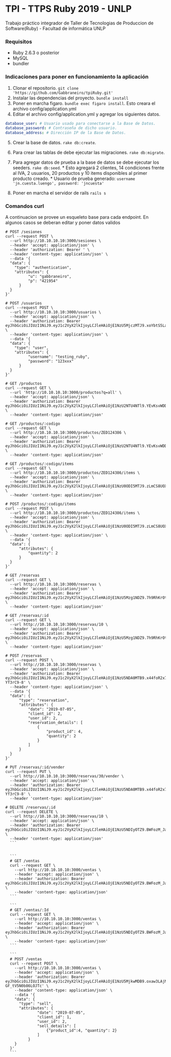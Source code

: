 # TPI - TTPS Ruby 2019 - UNLP
  Trabajo práctico integrador de Taller de Tecnologias de Produccion de Software(Ruby) - Facultad de informática UNLP

### Requisitos
  - Ruby 2.6.3 o posterior
  - MySQL
  - bundler


### Indicaciones para poner en funcionamiento la aplicación
  1. Clonar el repositorio. `git clone 'https://github.com/Gabbraneiro/tpiRuby.git'`
  2. Instalar las dependencias del proyecto. `bundle install`
  3. Poner en marcha figaro. `bundle exec figaro install`. Esto creara el archivo config/application.yml
  4. Editar el archivo config/application.yml y agregar los siguientes datos.
  ```yml
  database_user: # Usuario usado para conectarse a la Base de Datos.
  database_password: # Contraseña de dicho usuario.
  database_address: # Dirección IP de la Base de Datos.
  ```
  5. Crear la base de datos. `rake db:create`.
  6. Para crear las tablas de debe ejecutar las migraciones. `rake db:migrate`.
  7. Para agregar datos de prueba a la base de datos se debe ejecutar los seeders. `rake db:seed`.
    * Esto agregará 2 clientes, 14 condiciones frente al IVA, 2 usuarios, 20 productos y 10 items disponibles al primer producto creado.
    * Usuario de prueba generado: `username 'jn.cuesta.luengo', password: 'jncuesta'`

  8. Poner en marcha el servidor de rails `rails s`


### Comandos curl
  A continuacion se provee un esqueleto base para cada endpoint. En algunos casos se deberan editar y poner datos validos

  ```
  # POST /sesiones
  curl --request POST \
    --url http://10.10.10.10:3000/sesiones \
    --header 'accept: application/json' \
    --header 'authorization: Bearer ' \
    --header 'content-type: application/json' \
    --data '{
    "data": {
      "type": "authentication",
      "attributes": {
  			"u": "gabbraneiro",
  			"p": "421954"
  		}
    }
  }'
  ```

  ```
  # POST /usuarios
  curl --request POST \
    --url http://10.10.10.10:3000/usuarios \
    --header 'accept: application/json' \
    --header 'authorization: Bearer eyJhbGciOiJIUzI1NiJ9.eyJ1c2VyX2lkIjoyLCJleHAiOjE1NzU5MjczMTJ9.xoYbtS5Laeo5AzVyYUXeorB5ZAah1HYhu76AE_Ni7Zg' \
    --header 'content-type: application/json' \
    --data '{
    "data": {
      "type": "user",
      "attributes": {
  			"username": "testing_ruby",
  			"password": "123xxx"			
  		}
    }
  }'
  ```

  ```
  # GET /productos
  curl --request GET \
    --url 'http://10.10.10.10:3000/productos?q=all' \
    --header 'accept: application/json' \
    --header 'authorization: Bearer eyJhbGciOiJIUzI1NiJ9.eyJ1c2VyX2lkIjoyLCJleHAiOjE1NzU2NTU4NTl9.YEvKsvWDDIwLWdEjkqYcr5XZq2ZCUdgOc5YGgz7T1AU' \
    --header 'content-type: application/json'
  ```

  ```
  # GET /productos/:codigo
  curl --request GET \
    --url http://10.10.10.10:3000/productos/ZED124386 \
    --header 'accept: application/json' \
    --header 'authorization: Bearer eyJhbGciOiJIUzI1NiJ9.eyJ1c2VyX2lkIjoyLCJleHAiOjE1NzU2NTU4NTl9.YEvKsvWDDIwLWdEjkqYcr5XZq2ZCUdgOc5YGgz7T1AU' \
    --header 'content-type: application/json'
  ```

  ```
  # GET /productos/:codigo/items
  curl --request GET \
    --url http://10.10.10.10:3000/productos/ZED124386/items \
    --header 'accept: application/json' \
    --header 'authorization: Bearer eyJhbGciOiJIUzI1NiJ9.eyJ1c2VyX2lkIjoyLCJleHAiOjE1NzU0ODI5MTJ9.zLmCS8UOXspblSqQBA4GdB9KdOSfbkxhGKoNwaiFsIA' \
    --header 'content-type: application/json'
  ```

  ```
  # POST /productos/:codigo/items
  curl --request POST \
    --url http://10.10.10.10:3000/productos/ZED124386/items \
    --header 'accept: application/json' \
    --header 'authorization: Bearer eyJhbGciOiJIUzI1NiJ9.eyJ1c2VyX2lkIjoyLCJleHAiOjE1NzU0ODI5MTJ9.zLmCS8UOXspblSqQBA4GdB9KdOSfbkxhGKoNwaiFsIA' \
    --header 'content-type: application/json' \
    --data '{
  	"data": {
  		"attributes": {
  			"quantity": 2
  		}
  	}
  }'
  ```

  ```
  # GET /reservas
  curl --request GET \
    --url http://10.10.10.10:3000/reservas \
    --header 'accept: application/json' \
    --header 'authorization: Bearer eyJhbGciOiJIUzI1NiJ9.eyJ1c2VyX2lkIjoyLCJleHAiOjE1NzU5Mzg1NDZ9.7h9RhKrOtdunkb8dl8b7yy59fUxsBRCjlYK3eaV7pW8' \
    --header 'content-type: application/json'
  ```

  ```
  # GET /reservas/:id
  curl --request GET \
    --url http://10.10.10.10:3000/reservas/10 \
    --header 'accept: application/json' \
    --header 'authorization: Bearer eyJhbGciOiJIUzI1NiJ9.eyJ1c2VyX2lkIjoyLCJleHAiOjE1NzU5Mzg1NDZ9.7h9RhKrOtdunkb8dl8b7yy59fUxsBRCjlYK3eaV7pW8' \
    --header 'content-type: application/json'
  ```

  ```
  # POST /reservas
  curl --request POST \
    --url http://10.10.10.10:3000/reservas \
    --header 'accept: application/json' \
    --header 'authorization: Bearer  eyJhbGciOiJIUzI1NiJ9.eyJ1c2VyX2lkIjoyLCJleHAiOjE1NzU5NDA0MTB9.x44foR2x7WkxzZ5CrVvF7JCSxR5vS8WOf8-Yf3rC9-8' \
    --header 'content-type: application/json' \
    --data '{
  	"data": {
  		"type": "reservation",
  		"attributes": {
  			"date": "2019-07-05",
  			"client_id": 2,
  			"user_id": 2,
  			"reservation_details": [
  				{
  					"product_id": 4,
  					"quantity": 2
  				}
  			]
  		}
  	}
  }'
  ```

  ```
  # PUT /reservas/:id/vender
  curl --request PUT \
    --url http://10.10.10.10:3000/reservas/30/vender \
    --header 'accept: application/json' \
    --header 'authorization: Bearer  eyJhbGciOiJIUzI1NiJ9.eyJ1c2VyX2lkIjoyLCJleHAiOjE1NzU5NDA0MTB9.x44foR2x7WkxzZ5CrVvF7JCSxR5vS8WOf8-Yf3rC9-8' \
    --header 'content-type: application/json'
  ```

  ```
  # DELETE /reservas/;id
  curl --request DELETE \
    --url http://10.10.10.10:3000/reservas/10 \
    --header 'accept: application/json' \
    --header 'authorization: Bearer eyJhbGciOiJIUzI1NiJ9.eyJ1c2VyX2lkIjoyLCJleHAiOjE1NzU5NDIyOTZ9.BWFozM_Ja5EFfculCeDpmRaQbwM4ToaVtWK5vLYdyP8' \
    --header 'content-type: application/json'
    ```


    ```
    # GET /ventas
    curl --request GET \
      --url http://10.10.10.10:3000/ventas \
      --header 'accept: application/json' \
      --header 'authorization: Bearer eyJhbGciOiJIUzI1NiJ9.eyJ1c2VyX2lkIjoyLCJleHAiOjE1NzU5NDIyOTZ9.BWFozM_Ja5EFfculCeDpmRaQbwM4ToaVtWK5vLYdyP8' \
      --header 'content-type: application/json'
    ```

    ```
    # GET /ventas/:Id
    curl --request GET \
      --url http://10.10.10.10:3000/ventas \
      --header 'accept: application/json' \
      --header 'authorization: Bearer eyJhbGciOiJIUzI1NiJ9.eyJ1c2VyX2lkIjoyLCJleHAiOjE1NzU5NDIyOTZ9.BWFozM_Ja5EFfculCeDpmRaQbwM4ToaVtWK5vLYdyP8' \
      --header 'content-type: application/json'
    ```

    ```
    # POST /ventas
    curl --request POST \
      --url http://10.10.10.10:3000/ventas \
      --header 'accept: application/json' \
      --header 'authorization: Bearer eyJhbGciOiJIUzI1NiJ9.eyJ1c2VyX2lkIjoyLCJleHAiOjE1NzU5MjkwMDB9.oxaw3LAjMHfGuNrAxXb8lL8AwY-GF_tV5N0b86LOJTc' \
      --header 'content-type: application/json' \
      --data '{
      "data": {
        "type": "sell",
        "attributes": {
    			"date": "2019-07-05",
    			"client_id": 1,
    			"user_id": 2,
    			"sell_details": [
    				{"product_id":4, "quantity": 2}
    			]
    		}
      }
    }'
    ```

